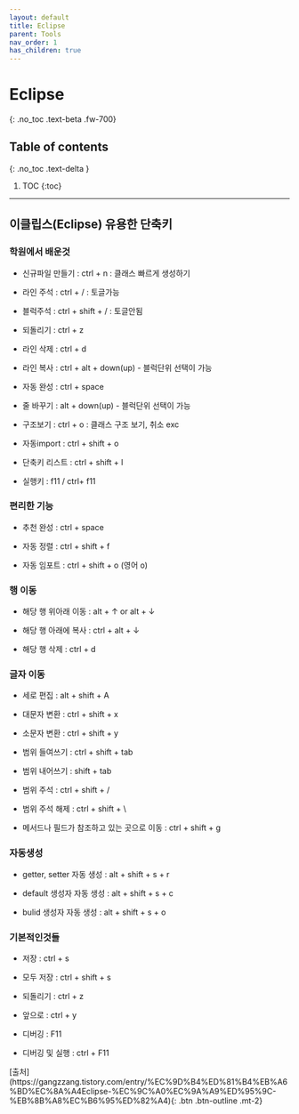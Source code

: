 ```yaml
---
layout: default
title: Eclipse
parent: Tools
nav_order: 1
has_children: true
---
```


# Eclipse
{: .no_toc .text-beta .fw-700}

## Table of contents
{: .no_toc .text-delta }

1. TOC
{:toc}

---

## 이클립스(Eclipse) 유용한 단축키

### 학원에서 배운것

* 신규파일 만들기 : ctrl + n : 클래스 빠르게 생성하기

* 라인 주석 :  ctrl + / : 토글가능

* 블럭주석 : ctrl + shift + / : 토글안됨

* 되돌리기 : ctrl + z

* 라인 삭제 : ctrl + d

* 라인 복사 : ctrl + alt + down(up) - 블럭단위 선택이 가능

* 자동 완성 : ctrl + space

* 줄 바꾸기 : alt + down(up) - 블럭단위 선택이 가능

* 구조보기 : ctrl + o : 클래스 구조 보기, 취소 exc

* 자동import : ctrl + shift + o

* 단축키 리스트 : ctrl + shift + l

* 실행키 : f11 / ctrl+ f11

### 편리한 기능

* 추천 완성 : ctrl + space

* 자동 정렬 : ctrl + shift + f

* 자동 임포트 : ctrl + shift + o (영어 o)

### 행 이동

* 해당 행 위아래 이동 : alt + ↑ or alt + ↓

* 해당 행 아래에 복사 : ctrl + alt + ↓

* 해당 행 삭제 : ctrl + d

### 글자 이동

* 세로 편집 : alt + shift + A

* 대문자 변환 : ctrl + shift + x

* 소문자 변환 : ctrl + shift + y

* 범위 들여쓰기 : ctrl + shift + tab

* 범위 내어쓰기 : shift + tab

* 범위 주석 : ctrl + shift + /

* 범위 주석 해제 : ctrl + shift + \

* 메서드나 필드가 참조하고 있는 곳으로 이동 : ctrl + shift + g

### 자동생성

* getter, setter 자동 생성 : alt + shift + s + r

* default 생성자 자동 생성 : alt + shift + s + c

* bulid 생성자 자동 생성 : alt + shift + s + o

### 기본적인것들

* 저장 : ctrl + s

* 모두 저장 : ctrl + shift + s

* 되돌리기 : ctrl + z

* 앞으로 : ctrl + y

* 디버깅 : F11

* 디버깅 및 실행 : ctrl + F11

<span class="fs-2">
[출처](https://gangzzang.tistory.com/entry/%EC%9D%B4%ED%81%B4%EB%A6%BD%EC%8A%A4Eclipse-%EC%9C%A0%EC%9A%A9%ED%95%9C-%EB%8B%A8%EC%B6%95%ED%82%A4){: .btn .btn-outline .mt-2}
</span>
